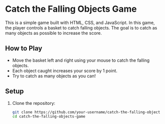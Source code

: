 # Catch the Falling Objects Game

This is a simple game built with HTML, CSS, and JavaScript. In this game, the player controls a basket to catch falling objects. The goal is to catch as many objects as possible to increase the score.

## How to Play

- Move the basket left and right using your mouse to catch the falling objects.
- Each object caught increases your score by 1 point.
- Try to catch as many objects as you can!

## Setup

1. Clone the repository:
   ```bash
   git clone https://github.com/your-username/catch-the-falling-objects-game.git
   cd catch-the-falling-objects-game
   
